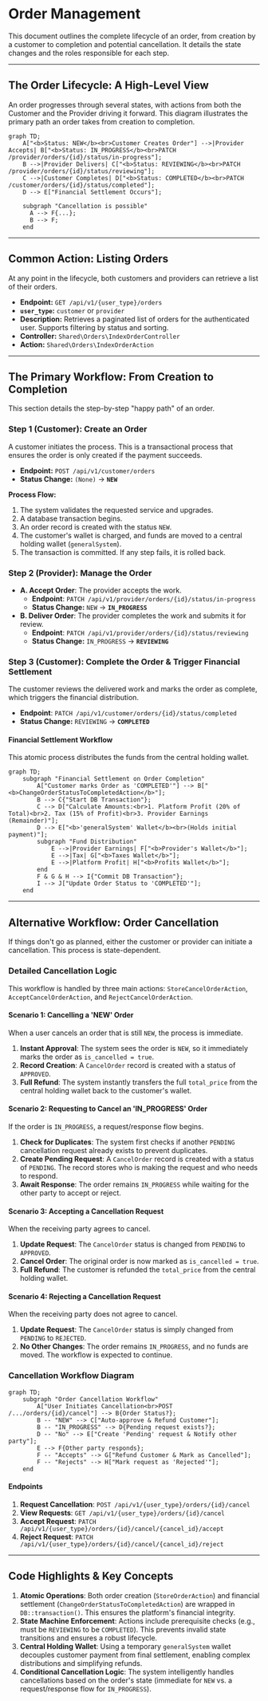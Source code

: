 # Order Management

This document outlines the complete lifecycle of an order, from creation by a customer to completion and potential cancellation. It details the state changes and the roles responsible for each step.

---

## The Order Lifecycle: A High-Level View

An order progresses through several states, with actions from both the Customer and the Provider driving it forward. This diagram illustrates the primary path an order takes from creation to completion.

```mermaid
graph TD;
    A["<b>Status: NEW</b><br>Customer Creates Order"] -->|Provider Accepts| B["<b>Status: IN_PROGRESS</b><br>PATCH /provider/orders/{id}/status/in-progress"];
    B -->|Provider Delivers| C["<b>Status: REVIEWING</b><br>PATCH /provider/orders/{id}/status/reviewing"];
    C -->|Customer Completes| D["<b>Status: COMPLETED</b><br>PATCH /customer/orders/{id}/status/completed"];
    D --> E["Financial Settlement Occurs"];

    subgraph "Cancellation is possible"
      A --> F{...};
      B --> F;
    end
```

---

## Common Action: Listing Orders

At any point in the lifecycle, both customers and providers can retrieve a list of their orders.

-   **Endpoint:** `GET /api/v1/{user_type}/orders`
-   **`user_type`:** `customer` or `provider`
-   **Description:** Retrieves a paginated list of orders for the authenticated user. Supports filtering by status and sorting.
-   **Controller:** `Shared\Orders\IndexOrderController`
-   **Action:** `Shared\Orders\IndexOrderAction`

---

## The Primary Workflow: From Creation to Completion

This section details the step-by-step "happy path" of an order.

### Step 1 (Customer): Create an Order

A customer initiates the process. This is a transactional process that ensures the order is only created if the payment succeeds.

-   **Endpoint:** `POST /api/v1/customer/orders`
-   **Status Change:** `(None)` -> **`NEW`**

**Process Flow:**
1.  The system validates the requested service and upgrades.
2.  A database transaction begins.
3.  An order record is created with the status `NEW`.
4.  The customer's wallet is charged, and funds are moved to a central holding wallet (`generalSystem`).
5.  The transaction is committed. If any step fails, it is rolled back.

### Step 2 (Provider): Manage the Order

-   **A. Accept Order**: The provider accepts the work.
    -   **Endpoint**: `PATCH /api/v1/provider/orders/{id}/status/in-progress`
    -   **Status Change:** `NEW` -> **`IN_PROGRESS`**
-   **B. Deliver Order**: The provider completes the work and submits it for review.
    -   **Endpoint**: `PATCH /api/v1/provider/orders/{id}/status/reviewing`
    -   **Status Change:** `IN_PROGRESS` -> **`REVIEWING`**

### Step 3 (Customer): Complete the Order & Trigger Financial Settlement

The customer reviews the delivered work and marks the order as complete, which triggers the financial distribution.

-   **Endpoint**: `PATCH /api/v1/customer/orders/{id}/status/completed`
-   **Status Change:** `REVIEWING` -> **`COMPLETED`**

#### Financial Settlement Workflow
This atomic process distributes the funds from the central holding wallet.

```mermaid
graph TD;
    subgraph "Financial Settlement on Order Completion"
        A["Customer marks Order as 'COMPLETED'"] --> B["<b>ChangeOrderStatusToCompletedAction</b>"];
        B --> C{"Start DB Transaction"};
        C --> D["Calculate Amounts:<br>1. Platform Profit (20% of Total)<br>2. Tax (15% of Profit)<br>3. Provider Earnings (Remainder)"];
        D --> E["<b>'generalSystem' Wallet</b><br>(Holds initial payment)"];
        subgraph "Fund Distribution"
            E -->|Provider Earnings| F["<b>Provider's Wallet</b>"];
            E -->|Tax| G["<b>Taxes Wallet</b>"];
            E -->|Platform Profit| H["<b>Profits Wallet</b>"];
        end
        F & G & H --> I{"Commit DB Transaction"};
        I --> J["Update Order Status to 'COMPLETED'"];
    end
```

---

## Alternative Workflow: Order Cancellation

If things don't go as planned, either the customer or provider can initiate a cancellation. This process is state-dependent.

### Detailed Cancellation Logic

This workflow is handled by three main actions: `StoreCancelOrderAction`, `AcceptCancelOrderAction`, and `RejectCancelOrderAction`.

#### Scenario 1: Cancelling a 'NEW' Order
When a user cancels an order that is still `NEW`, the process is immediate.
1.  **Instant Approval**: The system sees the order is `NEW`, so it immediately marks the order as `is_cancelled = true`.
2.  **Record Creation**: A `CancelOrder` record is created with a status of `APPROVED`.
3.  **Full Refund**: The system instantly transfers the full `total_price` from the central holding wallet back to the customer's wallet.

#### Scenario 2: Requesting to Cancel an 'IN_PROGRESS' Order
If the order is `IN_PROGRESS`, a request/response flow begins.
1.  **Check for Duplicates**: The system first checks if another `PENDING` cancellation request already exists to prevent duplicates.
2.  **Create Pending Request**: A `CancelOrder` record is created with a status of `PENDING`. The record stores who is making the request and who needs to respond.
3.  **Await Response**: The order remains `IN_PROGRESS` while waiting for the other party to accept or reject.

#### Scenario 3: Accepting a Cancellation Request
When the receiving party agrees to cancel.
1.  **Update Request**: The `CancelOrder` status is changed from `PENDING` to `APPROVED`.
2.  **Cancel Order**: The original order is now marked as `is_cancelled = true`.
3.  **Full Refund**: The customer is refunded the `total_price` from the central holding wallet.

#### Scenario 4: Rejecting a Cancellation Request
When the receiving party does not agree to cancel.
1.  **Update Request**: The `CancelOrder` status is simply changed from `PENDING` to `REJECTED`.
2.  **No Other Changes**: The order remains `IN_PROGRESS`, and no funds are moved. The workflow is expected to continue.

### Cancellation Workflow Diagram
```mermaid
graph TD;
    subgraph "Order Cancellation Workflow"
        A["User Initiates Cancellation<br>POST /.../orders/{id}/cancel"] --> B{Order Status?};
        B -- "NEW" --> C["Auto-approve & Refund Customer"];
        B -- "IN_PROGRESS" --> D{Pending request exists?};
        D -- "No" --> E["Create 'Pending' request & Notify other party"];
        E --> F{Other party responds};
        F -- "Accepts" --> G["Refund Customer & Mark as Cancelled"];
        F -- "Rejects" --> H["Mark request as 'Rejected'"];
    end
```

#### Endpoints
1.  **Request Cancellation**: `POST /api/v1/{user_type}/orders/{id}/cancel`
2.  **View Requests**: `GET /api/v1/{user_type}/orders/{id}/cancel`
3.  **Accept Request**: `PATCH /api/v1/{user_type}/orders/{id}/cancel/{cancel_id}/accept`
4.  **Reject Request**: `PATCH /api/v1/{user_type}/orders/{id}/cancel/{cancel_id}/reject`

---

## Code Highlights & Key Concepts

1.  **Atomic Operations**: Both order creation (`StoreOrderAction`) and financial settlement (`ChangeOrderStatusToCompletedAction`) are wrapped in `DB::transaction()`. This ensures the platform's financial integrity.
2.  **State Machine Enforcement**: Actions include prerequisite checks (e.g., must be `REVIEWING` to be `COMPLETED`). This prevents invalid state transitions and ensures a robust lifecycle.
3.  **Central Holding Wallet**: Using a temporary `generalSystem` wallet decouples customer payment from final settlement, enabling complex distributions and simplifying refunds.
4.  **Conditional Cancellation Logic**: The system intelligently handles cancellations based on the order's state (immediate for `NEW` vs. a request/response flow for `IN_PROGRESS`).
